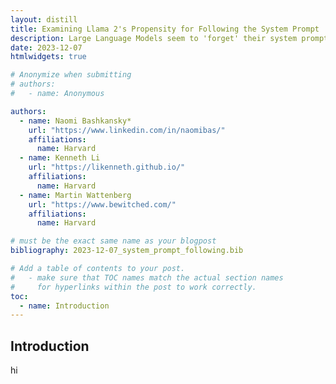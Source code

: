 ```yaml
---
layout: distill
title: Examining Llama 2's Propensity for Following the System Prompt
description: Large Language Models seem to 'forget' their system prompt over the course of a long conversation. Can we measure this effect?
date: 2023-12-07
htmlwidgets: true

# Anonymize when submitting
# authors:
#   - name: Anonymous

authors:
  - name: Naomi Bashkansky*
    url: "https://www.linkedin.com/in/naomibas/"
    affiliations:
      name: Harvard
  - name: Kenneth Li
    url: "https://likenneth.github.io/"
    affiliations:
      name: Harvard
  - name: Martin Wattenberg
    url: "https://www.bewitched.com/"
    affiliations:
      name: Harvard

# must be the exact same name as your blogpost
bibliography: 2023-12-07_system_prompt_following.bib  

# Add a table of contents to your post.
#   - make sure that TOC names match the actual section names
#     for hyperlinks within the post to work correctly.
toc:
  - name: Introduction
---
```


## Introduction

hi
